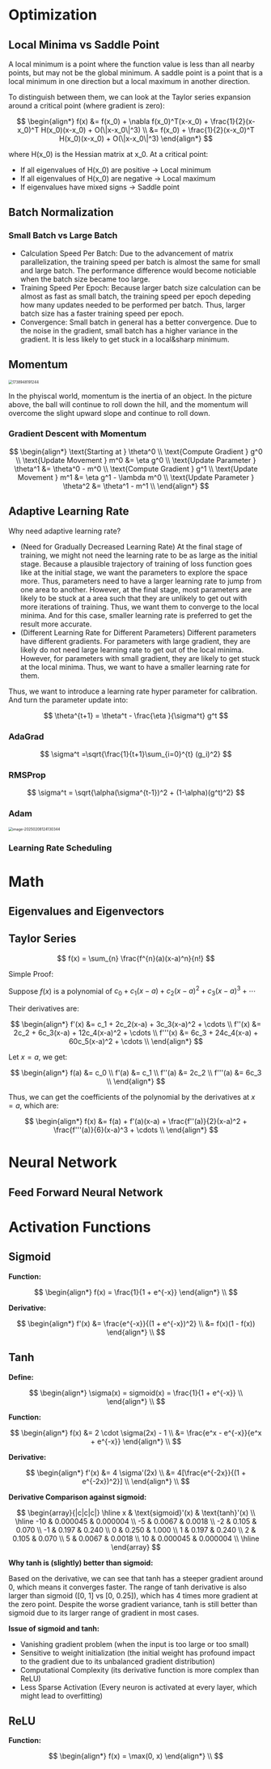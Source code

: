 
# Optimization

## Local Minima vs Saddle Point

A local minimum is a point where the function value is less than all nearby points, but may not be the global minimum. A saddle point is a point that is a local minimum in one direction but a local maximum in another direction.

To distinguish between them, we can look at the Taylor series expansion around a critical point (where gradient is zero):

$$
\begin{align*}
f(x) &= f(x_0) + \nabla f(x_0)^T(x-x_0) + \frac{1}{2}(x-x_0)^T H(x_0)(x-x_0) + O(\|x-x_0\|^3) \\
&= f(x_0) + \frac{1}{2}(x-x_0)^T H(x_0)(x-x_0) + O(\|x-x_0\|^3)
\end{align*}
$$

where H(x_0) is the Hessian matrix at x_0. At a critical point:

- If all eigenvalues of H(x_0) are positive → Local minimum
- If all eigenvalues of H(x_0) are negative → Local maximum  
- If eigenvalues have mixed signs → Saddle point



## Batch Normalization

### Small Batch vs Large Batch

- Calculation Speed Per Batch: Due to the advancement of matrix parallelization, the training speed per batch is almost the same for small and large batch. The performance difference would become noticiable when the batch size became too large.
- Training Speed Per Epoch: Because larger batch size calculation can be almost as fast as small batch, the training speed per epoch depeding how many updates needed to be performed per batch. Thus, larger batch size has a faster training speed per epoch.
- Convergence: Small batch in general has a better convergence. Due to the noise in the gradient, small batch has a higher variance in the gradient. It is less likely to get stuck in a local&sharp minimum.

## Momentum

<img src="./assets/1738948191244.png" alt="1738948191244" style="zoom:50%;" />

In the phyiscal world, momentum is the inertia of an object. In the picture above, the ball will continue to roll down the hill, and the momentum will overcome the slight upward slope and continue to roll down.

### Gradient Descent with Momentum

$$
\begin{align*}
\text{Starting at } \theta^0 \\
\text{Compute Gradient } g^0 \\
\text{Update Movement } m^0 &=  \eta g^0  \\
\text{Update Parameter } \theta^1 &= \theta^0 - m^0 \\
\text{Compute Gradient } g^1 \\
\text{Update Movement } m^1 &=  \eta g^1 - \lambda m^0   \\
\text{Update Parameter } \theta^2 &= \theta^1 - m^1  \\
\end{align*}
$$


## Adaptive Learning Rate

Why need adaptive learning rate?

- (Need for Gradually Decreased Learning Rate) At the final stage of training, we might not need the learning rate to be as large as the initial stage. Because a plausible trajectory of training of loss function goes like at the initial stage, we want the parameters to explore the space more. Thus, parameters need to have a larger learning rate to jump from one area to another. However, at the final stage, most parameters are likely to be stuck at a area such that they are unlikely to get out with more iterations of training. Thus, we want them to converge to the local minima. And for this case, smaller learning rate is preferred to get the result more accurate.
- (Different Learning Rate for Different Parameters) Different parameters have different gradients. For parameters with large gradient, they are likely do not need large learning rate to get out of the local minima. However, for parameters with small gradient, they are likely to get stuck at the local minima. Thus, we want to have a smaller learning rate for them.

Thus, we want to introduce a learning rate hyper parameter for calibration. And turn the parameter update into:

$$
\theta^{t+1} = \theta^t - \frac{\eta }{\sigma^t} g^t
$$




### AdaGrad

$$
\sigma^t =\sqrt{\frac{1}{t+1}\sum_{i=0}^{t} (g_i)^2}
$$

### RMSProp

$$
\sigma^t = \sqrt{\alpha(\sigma^{t-1})^2 + (1-\alpha)(g^t)^2}
$$

### Adam

<img src="./assets/image-20250208124130344.png" alt="image-20250208124130344" style="zoom:50%;" />


### Learning Rate Scheduling




# Math


## Eigenvalues and Eigenvectors



## Taylor Series

$$
f(x) = \sum_{n} \frac{f^{n}(a)(x-a)^n}{n!}
$$

Simple Proof:

Suppose $f(x)$ is a polynomial of $c_0 + c_1(x-a) + c_2(x-a)^2 + c_3(x-a)^3 + \cdots$

Their derivatives are:

$$
\begin{align*}
f'(x) &= c_1 + 2c_2(x-a) + 3c_3(x-a)^2 + \cdots \\
f''(x) &= 2c_2 + 6c_3(x-a) + 12c_4(x-a)^2 + \cdots \\
f'''(x) &= 6c_3 + 24c_4(x-a) + 60c_5(x-a)^2 + \cdots \\
\end{align*}
$$

Let $x = a$, we get:

$$
\begin{align*}
f(a) &= c_0 \\
f'(a) &= c_1 \\
f''(a) &= 2c_2 \\
f'''(a) &= 6c_3 \\
\end{align*}
$$


Thus, we can get the coefficients of the polynomial by the derivatives at $x = a$, which are:

$$
\begin{align*}
f(x) &= f(a) + f'(a)(x-a) + \frac{f''(a)}{2}(x-a)^2 + \frac{f'''(a)}{6}(x-a)^3 + \cdots \\
\end{align*}
$$


# Neural Network

## Feed Forward Neural Network 


# Activation Functions

## Sigmoid

**Function:**

$$
\begin{align*}
f(x) = \frac{1}{1 + e^{-x}}
\end{align*}
\\
$$

**Derivative:**

$$
\begin{align*}
f'(x) &= \frac{e^{-x}}{(1 + e^{-x})^2} \\
&= f(x)(1 - f(x))
\end{align*}
\\
$$


## Tanh

**Define:**

$$
\begin{align*}
 \sigma(x) = sigmoid(x) = \frac{1}{1 + e^{-x}}
\\
\end{align*}
\\
$$

**Function:**

$$
\begin{align*}
f(x) &= 2 \cdot \sigma(2x) - 1  \\
&= \frac{e^x - e^{-x}}{e^x + e^{-x}}
\end{align*}
\\
$$

**Derivative:**

$$
\begin{align*}
f'(x) &= 4 \sigma'(2x) \\
&= 4[\frac{e^{-2x}}{(1 + e^{-2x})^2}] \\
\end{align*}
\\
$$

**Derivative Comparison against sigmoid:**

$$
\begin{array}{|c|c|c|}
\hline
x & \text{sigmoid}'(x) & \text{tanh}'(x) \\
\hline
-10 & 0.000045 & 0.000004 \\
-5 & 0.0067 & 0.0018 \\
-2 & 0.105 & 0.070 \\
-1 & 0.197 & 0.240 \\
0 & 0.250 & 1.000 \\
1 & 0.197 & 0.240 \\
2 & 0.105 & 0.070 \\
5 & 0.0067 & 0.0018 \\
10 & 0.000045 & 0.000004 \\
\hline
\end{array}
$$

**Why tanh is (slightly) better than sigmoid:**

Based on the derivative, we can see that tanh has a steeper gradient around 0, which means it converges faster. The range of tanh derivative is also larger than sigmoid ([0, 1] vs [0, 0.25]), which has 4 times more gradient at the zero point. Despite the worse gradient variance, tanh is still better than sigmoid due to its larger range of gradient in most cases.

**Issue of sigmoid and tanh:**

- Vanishing gradient problem (when the input is too large or too small)
- Sensitive to weight initialization (the initial weight has profound impact to the gradient due to its unbalanced gradient distribution)
- Computational Complexity (its derivative function is more complex than ReLU)
- Less Sparse Activation (Every neuron is activated at every layer, which might lead to overfitting)








## ReLU

**Function:**

$$
\begin{align*}
f(x) = \max(0, x)
\end{align*}
\\
$$







